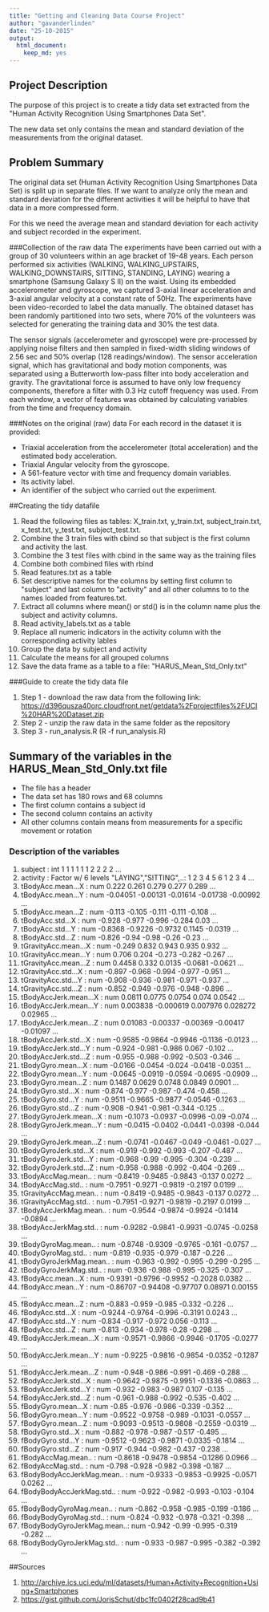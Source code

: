 ```yaml
---
title: "Getting and Cleaning Data Course Project"
author: "gavanderlinden"
date: "25-10-2015"
output:
  html_document:
    keep_md: yes
---
```


## Project Description
The purpose of this project is to create a tidy data set extracted from the
"Human Activity Recognition Using Smartphones Data Set".

The new data set only contains the mean and standard deviation of the measurements from the original dataset.

## Problem Summary
The original data set (Human Activity Recognition Using Smartphones Data Set) is split up in separate files. If we want to analyze only the mean and standard deviation for the different activities it will be helpful to have that data in a more compressed form.

For this we need the average mean and standard deviation for each activity and subject recorded in the experiment.

###Collection of the raw data
The experiments have been carried out with a group of 30 volunteers within an age bracket of 19-48 years. Each person performed six activities (WALKING, WALKING_UPSTAIRS, WALKING_DOWNSTAIRS, SITTING, STANDING, LAYING) wearing a smartphone (Samsung Galaxy S II) on the waist. Using its embedded accelerometer and gyroscope, we captured 3-axial linear acceleration and 3-axial angular velocity at a constant rate of 50Hz. The experiments have been video-recorded to label the data manually. The obtained dataset has been randomly partitioned into two sets, where 70% of the volunteers was selected for generating the training data and 30% the test data. 

The sensor signals (accelerometer and gyroscope) were pre-processed by applying noise filters and then sampled in fixed-width sliding windows of 2.56 sec and 50% overlap (128 readings/window). The sensor acceleration signal, which has gravitational and body motion components, was separated using a Butterworth low-pass filter into body acceleration and gravity. The gravitational force is assumed to have only low frequency components, therefore a filter with 0.3 Hz cutoff frequency was used. From each window, a vector of features was obtained by calculating variables from the time and frequency domain.

###Notes on the original (raw) data 
For each record in the dataset it is provided: 
- Triaxial acceleration from the accelerometer (total acceleration) and the estimated body acceleration. 
- Triaxial Angular velocity from the gyroscope. 
- A 561-feature vector with time and frequency domain variables. 
- Its activity label. 
- An identifier of the subject who carried out the experiment.

##Creating the tidy datafile
1. Read the following files as tables: X_train.txt, y_train.txt, subject_train.txt, x_test.txt, y_test.txt, subject_test.txt.
2. Combine the 3 train files with cbind so that subject is the first column and activity the last.
3. Combine the 3 test files with cbind in the same way as the training files
4. Combine both combined files with rbind
5. Read features.txt as a table
6. Set descriptive names for the columns by setting first column to "subject" and last column to "activity" and all other columns to to the names loaded from features.txt.
7. Extract all columns where mean() or std() is in the column name plus the subject and activity columns.
8. Read activity_labels.txt as a table
9. Replace all numeric indicators in the activity column with the corresponding activity lables
10. Group the data by subject and activity
11. Calculate the means for all grouped columns
12. Save the data frame as a table to a file: "HARUS_Mean_Std_Only.txt"

###Guide to create the tidy data file
1. Step 1 - download the raw data from the following link: https://d396qusza40orc.cloudfront.net/getdata%2Fprojectfiles%2FUCI%20HAR%20Dataset.zip
2. Step 2 - unzip the raw data in the same folder as the repository
3. Step 3 - run_analysis.R (R -f run_analysis.R)

## Summary of the variables in the HARUS_Mean_Std_Only.txt file
 - The file has a header
 - The data set has 180 rows and 68 columns
 - The first column contains a subject id
 - The second column contains an activity
 - All other columns contain means from measurements for a specific movement or rotation

### Description of the variables
1. subject                    : int  1 1 1 1 1 1 2 2 2 2 ...
2. activity                   : Factor w/ 6 levels "LAYING","SITTING",..: 1 2 3 4 5 6 1 2 3 4 ...
3. tBodyAcc.mean...X          : num  0.222 0.261 0.279 0.277 0.289 ...
4. tBodyAcc.mean...Y          : num  -0.04051 -0.00131 -0.01614 -0.01738 -0.00992 ...
5. tBodyAcc.mean...Z          : num  -0.113 -0.105 -0.111 -0.111 -0.108 ...
6. tBodyAcc.std...X           : num  -0.928 -0.977 -0.996 -0.284 0.03 ...
7. tBodyAcc.std...Y           : num  -0.8368 -0.9226 -0.9732 0.1145 -0.0319 ...
8. tBodyAcc.std...Z           : num  -0.826 -0.94 -0.98 -0.26 -0.23 ...
9. tGravityAcc.mean...X       : num  -0.249 0.832 0.943 0.935 0.932 ...
10. tGravityAcc.mean...Y       : num  0.706 0.204 -0.273 -0.282 -0.267 ...
11. tGravityAcc.mean...Z       : num  0.4458 0.332 0.0135 -0.0681 -0.0621 ...
12. tGravityAcc.std...X        : num  -0.897 -0.968 -0.994 -0.977 -0.951 ...
13. tGravityAcc.std...Y        : num  -0.908 -0.936 -0.981 -0.971 -0.937 ...
14. tGravityAcc.std...Z        : num  -0.852 -0.949 -0.976 -0.948 -0.896 ...
15. tBodyAccJerk.mean...X      : num  0.0811 0.0775 0.0754 0.074 0.0542 ...
16. tBodyAccJerk.mean...Y      : num  0.003838 -0.000619 0.007976 0.028272 0.02965 ...
17. tBodyAccJerk.mean...Z      : num  0.01083 -0.00337 -0.00369 -0.00417 -0.01097 ...
18. tBodyAccJerk.std...X       : num  -0.9585 -0.9864 -0.9946 -0.1136 -0.0123 ...
19. tBodyAccJerk.std...Y       : num  -0.924 -0.981 -0.986 0.067 -0.102 ...
20. tBodyAccJerk.std...Z       : num  -0.955 -0.988 -0.992 -0.503 -0.346 ...
21. tBodyGyro.mean...X         : num  -0.0166 -0.0454 -0.024 -0.0418 -0.0351 ...
22. tBodyGyro.mean...Y         : num  -0.0645 -0.0919 -0.0594 -0.0695 -0.0909 ...
23. tBodyGyro.mean...Z         : num  0.1487 0.0629 0.0748 0.0849 0.0901 ...
24. tBodyGyro.std...X          : num  -0.874 -0.977 -0.987 -0.474 -0.458 ...
25. tBodyGyro.std...Y          : num  -0.9511 -0.9665 -0.9877 -0.0546 -0.1263 ...
26. tBodyGyro.std...Z          : num  -0.908 -0.941 -0.981 -0.344 -0.125 ...
27. tBodyGyroJerk.mean...X     : num  -0.1073 -0.0937 -0.0996 -0.09 -0.074 ...
28. tBodyGyroJerk.mean...Y     : num  -0.0415 -0.0402 -0.0441 -0.0398 -0.044 ...
29. tBodyGyroJerk.mean...Z     : num  -0.0741 -0.0467 -0.049 -0.0461 -0.027 ...
30. tBodyGyroJerk.std...X      : num  -0.919 -0.992 -0.993 -0.207 -0.487 ...
31. tBodyGyroJerk.std...Y      : num  -0.968 -0.99 -0.995 -0.304 -0.239 ...
32. tBodyGyroJerk.std...Z      : num  -0.958 -0.988 -0.992 -0.404 -0.269 ...
33. tBodyAccMag.mean..         : num  -0.8419 -0.9485 -0.9843 -0.137 0.0272 ...
34. tBodyAccMag.std..          : num  -0.7951 -0.9271 -0.9819 -0.2197 0.0199 ...
35. tGravityAccMag.mean..      : num  -0.8419 -0.9485 -0.9843 -0.137 0.0272 ...
36. tGravityAccMag.std..       : num  -0.7951 -0.9271 -0.9819 -0.2197 0.0199 ...
37. tBodyAccJerkMag.mean..     : num  -0.9544 -0.9874 -0.9924 -0.1414 -0.0894 ...
38. tBodyAccJerkMag.std..      : num  -0.9282 -0.9841 -0.9931 -0.0745 -0.0258 ...
39. tBodyGyroMag.mean..        : num  -0.8748 -0.9309 -0.9765 -0.161 -0.0757 ...
40. tBodyGyroMag.std..         : num  -0.819 -0.935 -0.979 -0.187 -0.226 ...
41. tBodyGyroJerkMag.mean..    : num  -0.963 -0.992 -0.995 -0.299 -0.295 ...
42. tBodyGyroJerkMag.std..     : num  -0.936 -0.988 -0.995 -0.325 -0.307 ...
43. fBodyAcc.mean...X          : num  -0.9391 -0.9796 -0.9952 -0.2028 0.0382 ...
44. fBodyAcc.mean...Y          : num  -0.86707 -0.94408 -0.97707 0.08971 0.00155 ...
45. fBodyAcc.mean...Z          : num  -0.883 -0.959 -0.985 -0.332 -0.226 ...
46. fBodyAcc.std...X           : num  -0.9244 -0.9764 -0.996 -0.3191 0.0243 ...
47. fBodyAcc.std...Y           : num  -0.834 -0.917 -0.972 0.056 -0.113 ...
48. fBodyAcc.std...Z           : num  -0.813 -0.934 -0.978 -0.28 -0.298 ...
49. fBodyAccJerk.mean...X      : num  -0.9571 -0.9866 -0.9946 -0.1705 -0.0277 ...
50. fBodyAccJerk.mean...Y      : num  -0.9225 -0.9816 -0.9854 -0.0352 -0.1287 ...
51. fBodyAccJerk.mean...Z      : num  -0.948 -0.986 -0.991 -0.469 -0.288 ...
52. fBodyAccJerk.std...X       : num  -0.9642 -0.9875 -0.9951 -0.1336 -0.0863 ...
53. fBodyAccJerk.std...Y       : num  -0.932 -0.983 -0.987 0.107 -0.135 ...
54. fBodyAccJerk.std...Z       : num  -0.961 -0.988 -0.992 -0.535 -0.402 ...
55. fBodyGyro.mean...X         : num  -0.85 -0.976 -0.986 -0.339 -0.352 ...
56. fBodyGyro.mean...Y         : num  -0.9522 -0.9758 -0.989 -0.1031 -0.0557 ...
57. fBodyGyro.mean...Z         : num  -0.9093 -0.9513 -0.9808 -0.2559 -0.0319 ...
58. fBodyGyro.std...X          : num  -0.882 -0.978 -0.987 -0.517 -0.495 ...
59. fBodyGyro.std...Y          : num  -0.9512 -0.9623 -0.9871 -0.0335 -0.1814 ...
60. fBodyGyro.std...Z          : num  -0.917 -0.944 -0.982 -0.437 -0.238 ...
61. fBodyAccMag.mean..         : num  -0.8618 -0.9478 -0.9854 -0.1286 0.0966 ...
62. fBodyAccMag.std..          : num  -0.798 -0.928 -0.982 -0.398 -0.187 ...
63. fBodyBodyAccJerkMag.mean.. : num  -0.9333 -0.9853 -0.9925 -0.0571 0.0262 ...
64. fBodyBodyAccJerkMag.std..  : num  -0.922 -0.982 -0.993 -0.103 -0.104 ...
65. fBodyBodyGyroMag.mean..    : num  -0.862 -0.958 -0.985 -0.199 -0.186 ...
66. fBodyBodyGyroMag.std..     : num  -0.824 -0.932 -0.978 -0.321 -0.398 ...
67. fBodyBodyGyroJerkMag.mean..: num  -0.942 -0.99 -0.995 -0.319 -0.282 ...
68. fBodyBodyGyroJerkMag.std.. : num  -0.933 -0.987 -0.995 -0.382 -0.392 ...

##Sources
1. http://archive.ics.uci.edu/ml/datasets/Human+Activity+Recognition+Using+Smartphones
2. https://gist.github.com/JorisSchut/dbc1fc0402f28cad9b41